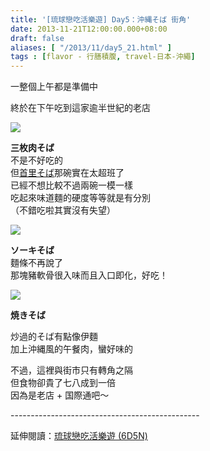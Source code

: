 ```yaml
---
title: '[琉球戀吃活樂遊] Day5：沖縄そば 街角'
date: 2013-11-21T12:00:00.000+08:00
draft: false
aliases: [ "/2013/11/day5_21.html" ]
tags : [flavor - 行膳積腹, travel-日本-沖繩]
---
```


一整個上午都是準備中

終於在下午吃到這家逾半世紀的老店

![](/images/okinawa5d.jpg)

**三枚肉そば**  
不是不好吃的  
但[首里そば](https://hidie.net/okinawa3d/)那碗實在太超班了  
已經不想比較不過兩碗一模一樣  
吃起來味道麵的硬度等等就是有分別  
（不錯吃啦其實沒有失望）  

![](/images/okinawa5d1.jpg)

**ソーキそば**  
麵條不再說了  
那塊豬軟骨很入味而且入口即化，好吃！  

![](/images/okinawa5d2.jpg)

**焼きそば**  

炒過的そば有點像伊麵  
加上沖縄風的午餐肉，蠻好味的

  

  

不過，這裡與街市只有轉角之隔  
但食物卻貴了七八成到一倍  
因為是老店 + 国際通吧～  
  
\-----------------------------------------------  
  
延伸閱讀：[琉球戀吃活樂遊 (6D5N)](https://hidie.net/okinawa6d5n/)
